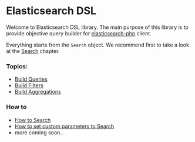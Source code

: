 # Elasticsearch DSL

Welcome to Elasticsearch DSL library. The main purpose of this library is to provide objective query builder for [elasticsearch-php][1] client.

Everything starts from the `Search` object. We recommend first to take a look at the [Search](HowTo/HowToSearch.md) chapter.

### Topics:
- [Build Queries](Query/index.md)
- [Build Filters](Filter/index.md)
- [Build Aggregations](Aggregation/index.md)

### How to
- [How to Search](HowTo/HowToSearch.md)
- [How to set custom parameters to Search](HowTo/CustomParameters.md)
- more coming soon..

[1]: https://github.com/elastic/elasticsearch-php
